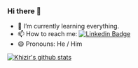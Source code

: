 ### Hi there 👋

<!--- - 🔭 I’m currently working on Graph Networks and Computer Vision Deep Learning. --->
- 🌱 I’m currently learning everything.
- 📫 How to reach me: [![Linkedin Badge](https://img.shields.io/badge/-khizirsiddiqui-blue?style=flat-square&logo=Linkedin&logoColor=white&link=https://www.linkedin.com/in/khizirsiddiqui)](https://www.linkedin.com/in/khizirsiddiqui)
- 😄 Pronouns: He / Him

<!--
**khizirsiddiqui/khizirsiddiqui** is a ✨ _special_ ✨ repository because its `README.md` (this file) appears on your GitHub profile.

Here are some ideas to get you started:
- 💬 Ask me about
- 👯 I’m looking to collaborate on ...
- 🤔 I’m looking for help with ...
- ⚡ Fun fact: ...
-->


[![Khizir's github stats](https://github-readme-stats.vercel.app/api?username=khizirsiddiqui&show_icons=true)](https://github.com/anuraghazra/github-readme-stats)
